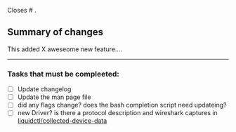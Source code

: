 Closes # .

## Summary of changes

This added X aweseome new feature....

---
### Tasks that must be compleeted:
- [ ] Update changelog
- [ ] Update the man page file
- [ ] did any flags change? does the bash completion script need updateing?
- [ ] new Driver? is there a protocol description and wireshark captures in [liquidctl/collected-device-data](/liquidctl/collected-device-data)
